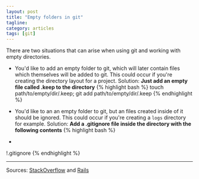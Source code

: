 ```yaml
---
layout: post
title: "Empty folders in git"
tagline: 
category: articles
tags: [git]
---
```


There are two situations that can arise when using git and working with empty directories.

 * You'd like to add an empty folder to git, which will later contain files which themselves will be added to git. This could occur if you're creating the directory  layout for a project. Solution: **Just add an empty file called .keep to the directory**
{% highlight bash %}
touch path/to/empty/dir/.keep; git add path/to/empty/dir/.keep
{% endhighlight %}

 *  You'd like to an an empty folder to git, but an files created inside of it should be ignored. This could occur if you're creating a `logs` directory for example. Solution: **Add a .gitignore file inside the directory with the following contents**
{% highlight bash %}
*
!.gitignore
{% endhighlight %}

--------------------

Sources: [StackOverflow](http://stackoverflow.com/a/5581995/291395) and [Rails](https://github.com/rails/rails/blob/4-0-stable/railties/lib/rails/generators/app_base.rb#L286)
